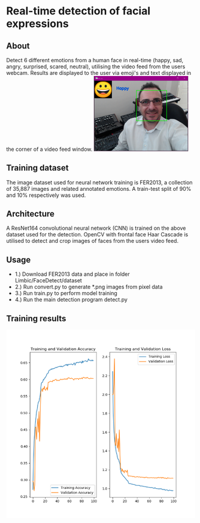 # Real-time detection of facial expressions

## About
Detect 6 different emotions from a human face in real-time (happy, sad, angry, surprised, scared, neutral), utilising the video feed from the users webcam. Results are displayed to the user via emoji's and text displayed in the corner of a video feed window.
<img src="https://github.com/systemvaz/Limbic/blob/master/FaceDetect/img/Demo.PNG" height="50%" width="50%" >
## Training dataset
The image dataset used for neural network training is FER2013, a collection of 35,887 images and related annotated emotions.
A train-test split of 90% and 10% respectively was used.
## Architecture
A ResNet164 convolutional neural network (CNN) is trained on the above dataset used for the detection.
OpenCV with frontal face Haar Cascade is utilised to detect and crop images of faces from the users video feed.
## Usage
* 1.) Download FER2013 data and place in folder Limbic/FaceDetect/dataset
* 2.) Run convert.py to generate *.png images from pixel data
* 3.) Run train.py to perform model training
* 4.) Run the main detection program detect.py
## Training results
![alt text](https://github.com/systemvaz/Limbic/blob/master/FaceDetect/img/training_results_resnet.png)
